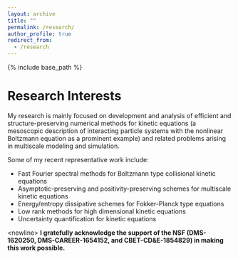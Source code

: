 ```yaml
---
layout: archive
title: ""
permalink: /research/
author_profile: true
redirect_from:
  - /research
---
```


{% include base_path %}

Research Interests
======
My research is mainly focused on development and analysis of efficient and structure-preserving numerical methods for kinetic equations (a mesoscopic description of interacting particle systems with the nonlinear Boltzmann equation as a prominent example) and related problems arising in multiscale modeling and simulation. 

Some of my recent representative work include:

* Fast Fourier spectral methods for Boltzmann type collisional kinetic equations
* Asymptotic-preserving and positivity-preserving schemes for multiscale kinetic equations
* Energy/entropy dissipative schemes for Fokker-Planck type equations
* Low rank methods for high dimensional kinetic equations
* Uncertainty quantification for kinetic equations

\<newline>
**I gratefully acknowledge the support of the NSF (DMS-1620250, DMS-CAREER-1654152, and CBET-CD&E-1854829) in making this work possible.**
